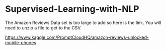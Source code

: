 # Supervised-Learning-with-NLP

The Amazon Reviews Data set is too large to add so here is the link. You will need to unzip a file to get to the CSV. 

https://www.kaggle.com/PromptCloudHQ/amazon-reviews-unlocked-mobile-phones
